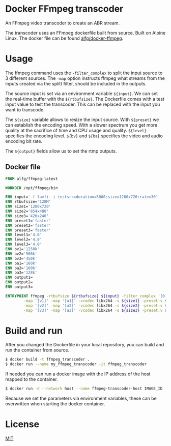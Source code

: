 # Docker FFmpeg transcoder
An FFmpeg video transcoder to create an ABR stream.

The transcoder uses an FFmpeg dockerfile built from source. Built on Alpine Linux. The docker file can be found [alfg/docker-ffmpeg](https://github.com/alfg/docker-ffmpeg).

# Usage
The ffmpeg command uses the `-filter_complex` to split the input source to 3 different sources. The `-map` option instructs ffmpeg what streams from the inputs created via the splitt filter, should be included in the outputs.

The source input is set via an environment variable `${input}`. We can set the real-time buffer with the `${rtbufsize}`. The Dockerfile comes with a test input  value to test the transcoder. This can be replaced with the input you want to transcode.

The `${size}` variable allows to resize the input source. With `${preset}` we can establish the encoding speed. With a slower spectrum you get more quality at the sacrifice of time and CPU usage and quality. `${level}` specifies the encoding level. `${bv}` and `${ba}` specifies the video and audio encoding bit rate.

The `${output}` fields allow us to set the rtmp outputs.

## Docker file
```Dockerfile
FROM alfg/ffmpeg:latest

WORKDIR /opt/ffmpeg/bin

ENV input='-f lavfi -i testsrc=duration=5000:size=1280x720:rate=30'
ENV rtbufsize='128M'
ENV size1='1280x720'
ENV size2='854x480'
ENV size3='426x240'
ENV preset1='faster'
ENV preset2='faster'
ENV preset3='faster'
ENV level1='4.0'
ENV level2='4.0'
ENV level3='4.0'
ENV bv1='1250k'
ENV bv2='900k'
ENV bv3='450k'
ENV ba1='160k'
ENV ba2='160k'
ENV ba3='128k'
ENV output1=
ENV output2=
ENV output3=

ENTRYPOINT ffmpeg -rtbufsize ${rtbufsize} ${input} -filter_complex '[0:v]split=3[v1][v2][v3];[0:a]asplit=3[a1][a2][a3]' \
        -map '[v1]' -map '[a1]' -vcodec libx264 -s ${size1} -preset:v ${preset1} -level:v ${level1} -b:v ${bv1} -b:a ${ba1} -acodec libfdk_aac -f flv ${output1} \
        -map '[v2]' -map '[a2]' -vcodec libx264 -s ${size2} -preset:v ${preset2} -level:v ${level2} -b:v ${bv2} -b:a ${ba2} -acodec libfdk_aac -f flv ${output2} \
        -map '[v3]' -map '[a3]' -vcodec libx264 -s ${size3} -preset:v ${preset3} -level:v ${level3} -b:v ${bv3} -b:a ${ba3} -acodec libfdk_aac -f flv ${output3}
```

# Build and run
After you changed the Dockerfile in your local repository, you can build and run the container from source.

```bash
$ docker build -t ffmpeg_transcoder .
$ docker run --name my_ffmpeg_transcoder -it ffmpeg_transcoder
```

If needed you can run a docker image with the IP address of the host mapped to the container.

```bash
$ docker run -d --network host --name ffmpeg-transcoder-host IMAGE_ID
```

Because we set the parameters via environment variables, these can be overwritten when starting the docker container.

# License
[MIT](https://choosealicense.com/licenses/mit/)
